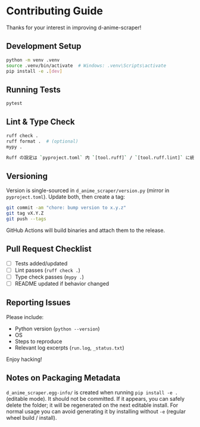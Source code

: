 # Contributing Guide

Thanks for your interest in improving d-anime-scraper!

## Development Setup

```bash
python -m venv .venv
source .venv/bin/activate  # Windows: .venv\Scripts\activate
pip install -e .[dev]
```

## Running Tests

```bash
pytest
```

## Lint & Type Check

```bash
ruff check .
ruff format .  # (optional)
mypy .

Ruff の設定は `pyproject.toml` 内 `[tool.ruff]` / `[tool.ruff.lint]` に統合されています。
```

## Versioning

Version is single-sourced in `d_anime_scraper/version.py` (mirror in `pyproject.toml`). Update both, then create a tag:

```bash
git commit -am "chore: bump version to x.y.z"
git tag vX.Y.Z
git push --tags
```

GitHub Actions will build binaries and attach them to the release.

## Pull Request Checklist

- [ ] Tests added/updated
- [ ] Lint passes (`ruff check .`)
- [ ] Type check passes (`mypy .`)
- [ ] README updated if behavior changed

## Reporting Issues

Please include:

- Python version (`python --version`)
- OS
- Steps to reproduce
- Relevant log excerpts (`run.log`, `_status.txt`)

Enjoy hacking!

## Notes on Packaging Metadata

`d_anime_scraper.egg-info/` is created when running `pip install -e .` (editable mode). It should not be committed. If it appears, you can safely delete the folder; it will be regenerated on the next editable install. For normal usage you can avoid generating it by installing without `-e` (regular wheel build / install).

